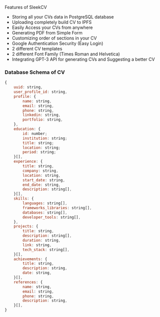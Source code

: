 Features of SleekCV

- Storing all your CVs data in PostgreSQL database
- Uploading completely build CV to IPFS
- Easily Access your CVs from anywhere
- Generating PDF from Simple Form
- Customizing order of sections in your CV
- Google Authentication Security (Easy Login)
- 2 different CV templates
- 2 different Font Family (Times Roman and Helvetica)
- Integrating GPT-3 API for generating CVs and Suggesting a better CV

### Database Schema of CV

```js
{
    uuid: string,
    user_profile_id: string,
    profile: {
        name: string,
        email: string,
        phone: string,
        linkedin: string,
        portfolio: string,
    },
    education: {
        id: number;
        institution: string;
        title: string;
        location: string;
        period: string;
    }[],
    experience: {
        title: string,
        company: string,
        location: string,
        start_date: string,
        end_date: string,
        description: string[],
    }[],
    skills: {
        languages: string[],
        frameworks_libraries: string[],
        databases: string[],
        developer_tools: string[],
    },
    projects: {
        title: string,
        description: string[],
        duration: string,
        link: string,
        tech_stack: string[],
    }[],
    achievements: {
        title: string,
        description: string,
        date: string,
    }[],
    references: {
        name: string,
        email: string,
        phone: string,
        description: string,
    }[],
}
```
